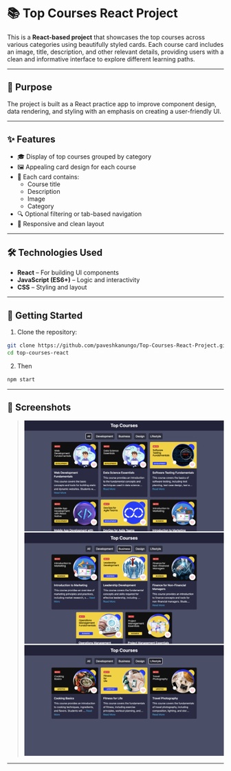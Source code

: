 # 📚 Top Courses React Project

This is a **React-based project** that showcases the top courses across various categories using beautifully styled cards. Each course card includes an image, title, description, and other relevant details, providing users with a clean and informative interface to explore different learning paths.

---

## 🎯 Purpose

The project is built as a React practice app to improve component design, data rendering, and styling with an emphasis on creating a user-friendly UI.

---

## ✨ Features

- 🎓 Display of top courses grouped by category
- 🖼️ Appealing card design for each course
- 📝 Each card contains:
  - Course title
  - Description
  - Image
  - Category
- 🔍 Optional filtering or tab-based navigation 
- 📱 Responsive and clean layout

---

## 🛠 Technologies Used

- **React** – For building UI components
- **JavaScript (ES6+)** – Logic and interactivity
- **CSS** – Styling and layout

---

## 🚀 Getting Started

1. Clone the repository:

```bash
git clone https://github.com/paveshkanungo/Top-Courses-React-Project.git
cd top-courses-react
```

2. Then
```bash
npm start
```

---

## 🌟 Screenshots

> ![Image1](./assets/Image1.png)
> ![Image2](./assets/Image2.png)
> ![Image3](./assets/Image3.png)

---

